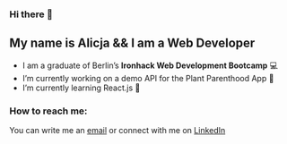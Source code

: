 ### Hi there :wave:

<!--
**GitAlicja/GitAlicja** is a ✨ _special_ ✨ repository because its `README.md` (this file) appears on your GitHub profile.

Here are some ideas to get you started:

- 🔭 I’m currently working on ...
- 🌱 I’m currently learning ...
- 👯 I’m looking to collaborate on ...
- 🤔 I’m looking for help with ...
- 💬 Ask me about ...
- 📫 How to reach me: ...
- 😄 Pronouns: ...
- ⚡ Fun fact: ...
-->

## My name is Alicja && I am a Web Developer

- I am a graduate of Berlin’s **Ironhack Web Development Bootcamp** :computer:
- I’m currently working on a demo API for the Plant Parenthood App :seedling:
- I’m currently learning React.js :thought_balloon:
 
### How to reach me:

You can write me an [email](alicja.halfbrodt@gmail.com ) or connect with me on [LinkedIn](https://www.linkedin.com/in/alicja-slupska-halfbrodt/)
 
 

